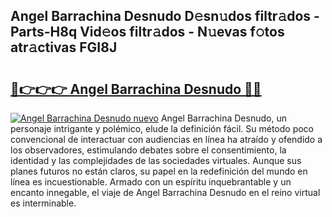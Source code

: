 ## Angel Barrachina Desnudo D𝚎sn𝚞dos filtr𝚊dos - Parts-H8q Vid𝚎os filtr𝚊dos - N𝚞evas f𝚘tos atr𝚊ctivas FGI8J

# <h2><a href="http://mbaj14.tromn.icu/?c=Angel+Barrachina+Desnudo">🔗👉👉👉 Angel Barrachina Desnudo 🔗🔗</a></h2>

[![Angel Barrachina Desnudo nuevo](https://i.imgur.com/pEAQMta.gif)](http://mbaj14.tromn.icu/?c=Angel+Barrachina+Desnudo)
Angel Barrachina Desnudo, un personaje intrigante y polémico, elude la definición fácil. Su método poco convencional de interactuar con audiencias en línea ha atraído y ofendido a los observadores, estimulando debates sobre el consentimiento, la identidad y las complejidades de las sociedades virtuales. Aunque sus planes futuros no están claros, su papel en la redefinición del mundo en línea es incuestionable. Armado con un espíritu inquebrantable y un encanto innegable, el viaje de Angel Barrachina Desnudo en el reino virtual es interminable.
